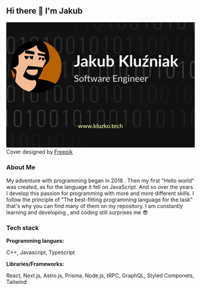 ## Hi there 👋 I'm Jakub

![cover](cover.png)
Cover designed by [Freepik](https://www.freepik.com/free-vector/black-background-with-binary-numbers_1075645.htm#query=programming%20background%20black&position=10&from_view=search&track=ais)

### About Me

My adventure with programming began in 2018 . Then my first "Hello world" was created, as for the language it fell on JavaScript. And so over the years I develop this passion for programming with more and more different skills. I follow the principle of "The best-fitting programming language for the task" that's why you can find many of them on my repository. I am constantly learning and developing , and coding still surprises me 😎

### Tech stack

**Programming langues:**

C++, Javascript, Typescript

**Libraries/Frameworks:**

React, Next.js, Astro.js, Prisma, Node.js, tRPC, GraphQL, Styled Componets, Tailwind


